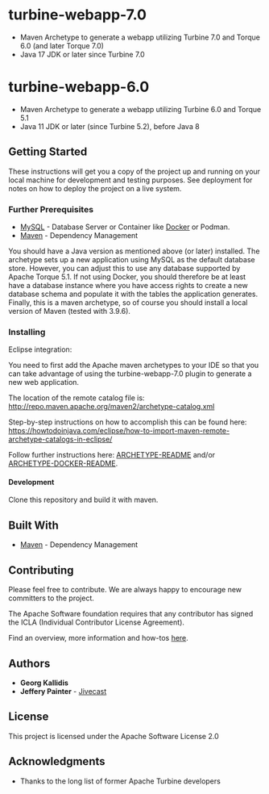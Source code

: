 # turbine-webapp-7.0

* Maven Archetype to generate a webapp utilizing Turbine 7.0 and Torque 6.0 (and later Torque 7.0)
* Java 17 JDK or later since Turbine 7.0

# turbine-webapp-6.0

* Maven Archetype to generate a webapp utilizing Turbine 6.0 and Torque 5.1
* Java 11 JDK or later (since Turbine 5.2), before Java 8

## Getting Started

These instructions will get you a copy of the project up and running on your local machine for development and testing purposes. See deployment for notes on how to deploy the project on a live system.

### Further Prerequisites

* [MySQL](https://www.mysql.com/) - Database Server or Container like [Docker](https://docs.docker.com/get-docker/) or Podman.
* [Maven](https://maven.apache.org/) - Dependency Management

You should have a Java version as mentioned above (or later) installed.  The archetype sets up a new application using MySQL as the default database store.  However, you can adjust this to use any database supported by Apache Torque 5.1. If not using Docker, you should therefore be at least have a database instance where you have access rights to create a new database schema and populate it with the tables the application generates.  Finally, this is a maven archetype, so of course you should install a local version of Maven (tested with 3.9.6). 


### Installing

Eclipse integration:

You need to first add the Apache maven archetypes to your IDE so that you can take advantage of using the turbine-webapp-7.0 plugin to generate a new web application.

The location of the remote catalog file is: http://repo.maven.apache.org/maven2/archetype-catalog.xml 

Step-by-step instructions on how to accomplish this can be found here: https://howtodoinjava.com/eclipse/how-to-import-maven-remote-archetype-catalogs-in-eclipse/

Follow further instructions here: [ARCHETYPE-README](src/main/resources/archetype-resources/docs/README.md) and/or  [ARCHETYPE-DOCKER-README](src/main/resources/archetype-resources/docs/DOCKER-README.md).


#### Development

Clone this repository and build it with maven. 


## Built With

* [Maven](https://maven.apache.org/) - Dependency Management

## Contributing

Please feel free to contribute. We are always happy to encourage new committers to the project. 

The Apache Software foundation requires that any contributor has signed the ICLA (Individual Contributor License Agreement).

Find an overview, more information and how-tos [here](http://www.apache.org/licenses/contributor-agreements.html#clas).

## Authors

* **Georg Kallidis** 
* **Jeffery Painter** -  [Jivecast](https://jivecast.com)

## License

This project is licensed under the Apache Software License 2.0

## Acknowledgments

* Thanks to the long list of former Apache Turbine developers
